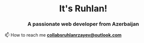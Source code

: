 <h1 align="center">It's Ruhlan!</h1>
<h3 align="center">A passionate web developer from Azerbaijan</h3>

📫 How to reach me **collabsruhlanrzayev@outlook.com**




